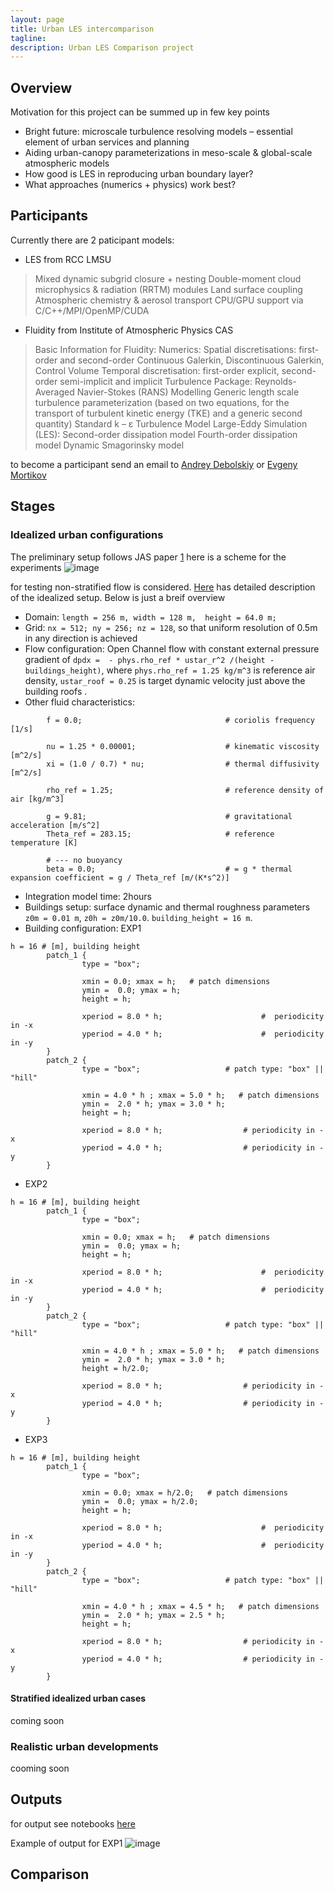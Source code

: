 ```yaml
---
layout: page
title: Urban LES intercomparison
tagline: 
description: Urban LES Comparison project
---
```

## Overview
Motivation for this project can be summed up in few key points


- Bright future: microscale turbulence resolving models – essential element of urban services and planning
- Aiding urban-canopy parameterizations in meso-scale & global-scale atmospheric models
- How good is LES in reproducing urban boundary layer?
- What approaches (numerics + physics) work best?


## Participants

Currently there are 2 paticipant models: 
- LES from RCC LMSU 
> Mixed dynamic subgrid closure + nesting
> Double-moment cloud microphysics & radiation (RRTM) modules
> Land surface coupling
> Atmospheric chemistry & aerosol transport
> CPU/GPU support via C/C++/MPI/OpenMP/CUDA

- Fluidity from Institute of Atmospheric Physics CAS
> Basic Information for Fluidity:
> Numerics:
> Spatial discretisations: first-order and second-order Continuous Galerkin, Discontinuous Galerkin, Control Volume
> Temporal discretisation: first-order explicit, second-order semi-implicit and implicit
> Turbulence Package:
> Reynolds-Averaged Navier-Stokes (RANS) Modelling
> Generic length scale turbulence parameterization (based on two equations, for the transport of turbulent kinetic energy (TKE) and a generic second quantity)
> Standard k – ε Turbulence Model
> Large-Eddy Simulation (LES):
> Second-order dissipation model
> Fourth-order dissipation model
> Dynamic Smagorinsky model

 to become a participant send an email to [Andrey Debolskiy](and.debol@srcc.msu.ru) or [Evgeny Mortikov](mortikov@srcc.msu.ru)

## Stages

### Idealized urban configurations
The preliminary setup follows JAS paper [1](https://journals.ametsoc.org/view/journals/atsc/80/1/JAS-D-22-0044.1.xml)
here is a scheme for the experiments
![image](assets/images/scheme.png)

for testing non-stratified flow is considered. 
[Here](pages/idealized.html) has detailed description of the idealized setup. Below is just a breif overview

- Domain: `length = 256 m, width = 128 m,  height = 64.0 m; `
- Grid: `nx = 512; ny = 256; nz = 128`, so that uniform resolution of 0.5m in any direction is achieved
- Flow configuration: Open Channel flow with constant external pressure gradient of `dpdx =  - phys.rho_ref * ustar_r^2 /(height - buildings_height)`, where `phys.rho_ref = 1.25 kg/m^3` is reference air density, `ustar_roof = 0.25` is target dynamic velocity just above the building roofs .
- Other fluid characteristics:
```
        f = 0.0;                                # coriolis frequency [1/s]

        nu = 1.25 * 0.00001;                    # kinematic viscosity [m^2/s]
        xi = (1.0 / 0.7) * nu;                  # thermal diffusivity [m^2/s]

        rho_ref = 1.25;                         # reference density of air [kg/m^3]

        g = 9.81;                               # gravitational acceleration [m/s^2]
        Theta_ref = 283.15;                     # reference temperature [K]

        # --- no buoyancy
        beta = 0.0;                             # = g * thermal expansion coefficient = g / Theta_ref [m/(K*s^2)]
```
- Integration model time: 2hours
- Buildings setup: surface dynamic and thermal roughness parameters `z0m = 0.01 m`, `z0h = z0m/10.0`. `building_height = 16 m`. 
- Building configuration: EXP1
```
h = 16 # [m], building height
        patch_1 {
                type = "box";

                xmin = 0.0; xmax = h;   # patch dimensions
                ymin =  0.0; ymax = h;
                height = h;

                xperiod = 8.0 * h;                      #  periodicity in -x
                yperiod = 4.0 * h;                      #  periodicity in -y
        }
        patch_2 {
                type = "box";                   # patch type: "box" || "hill"

                xmin = 4.0 * h ; xmax = 5.0 * h;   # patch dimensions
                ymin =  2.0 * h; ymax = 3.0 * h;
                height = h;

                xperiod = 8.0 * h;                  # periodicity in -x
                yperiod = 4.0 * h;                  # periodicity in -y
        }
```
- EXP2 
```
h = 16 # [m], building height
        patch_1 {
                type = "box";

                xmin = 0.0; xmax = h;   # patch dimensions
                ymin =  0.0; ymax = h;
                height = h;

                xperiod = 8.0 * h;                      #  periodicity in -x
                yperiod = 4.0 * h;                      #  periodicity in -y
        }
        patch_2 {
                type = "box";                   # patch type: "box" || "hill"

                xmin = 4.0 * h ; xmax = 5.0 * h;   # patch dimensions
                ymin =  2.0 * h; ymax = 3.0 * h;
                height = h/2.0;

                xperiod = 8.0 * h;                  # periodicity in -x
                yperiod = 4.0 * h;                  # periodicity in -y
        }
```
- EXP3

```
h = 16 # [m], building height
        patch_1 {
                type = "box";

                xmin = 0.0; xmax = h/2.0;   # patch dimensions
                ymin =  0.0; ymax = h/2.0;
                height = h;

                xperiod = 8.0 * h;                      #  periodicity in -x
                yperiod = 4.0 * h;                      #  periodicity in -y
        }
        patch_2 {
                type = "box";                   # patch type: "box" || "hill"

                xmin = 4.0 * h ; xmax = 4.5 * h;   # patch dimensions
                ymin =  2.0 * h; ymax = 2.5 * h;
                height = h;

                xperiod = 8.0 * h;                  # periodicity in -x
                yperiod = 4.0 * h;                  # periodicity in -y
        }
```
#### Stratified idealized urban cases
coming soon
### Realistic urban developments
cooming soon

## Outputs

for output see notebooks [here](https://github.com/anddebol/ulescomp/tree/main/notebooks)

Example of output for EXP1
![image](assets/images/u_example.png)

## Comparison

